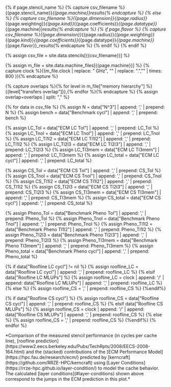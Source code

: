 
{% if page.stencil_name %}
  {% capture csv_filename %}{{page.stencil_name}}_{{page.machine}}_results{% endcapture %}
{% else %}
  {% capture csv_filename %}{{page.dimension}}_{{page.radius}}_{{page.weighting}}_{{page.kind}}_{{page.coefficients}}_{{page.datatype}}_{{page.machine}}_results{% endcapture %}
  {% if page.flavor %}
    {% capture csv_filename %}{{page.dimension}}_{{page.radius}}_{{page.weighting}}_{{page.kind}}_{{page.coefficients}}_{{page.datatype}}_{{page.machine}}_{{page.flavor}}_results{% endcapture %}
  {% endif %}
{% endif %}

{% assign csv_file = site.data.stencils[{{csv_filename}}] %}

{% assign m_file = site.data.machine_files[{{page.machine}}] %}
{% capture clock %}{{m_file.clock | replace: " GHz", "" | replace: ".","" | times: 800 }}{% endcapture %}

{% capture overlaps %}{% for level in m_file["memory hierarchy"] %}{{level["transfers overlap"]}},{% endfor %}{% endcapture %}
{% assign overlap=overlaps | split: "," %}

{% for data in csv_file %}
  {% assign N = data["N^3"] | append: ',' | prepend: N %}
  {% assign bench = data["Benchmark cycl"] | append: ',' | prepend: bench %}

  {% assign LC_Tol = data["ECM LC Tol"] | append: ',' | prepend: LC_Tol %}
  {% assign LC_Tnol = data["ECM LC Tnol"] | append: ',' | prepend: LC_Tnol %}
  {% assign LC_Tl1l2 = data["ECM LC Tl1l2"] | append: ',' | prepend: LC_Tl1l2 %}
  {% assign LC_Tl2l3 = data["ECM LC Tl2l3"] | append: ',' | prepend: LC_Tl2l3 %}
  {% assign LC_Tl3mem = data["ECM LC Tl3mem"] | append: ',' | prepend: LC_Tl3mem %}
  {% assign LC_total = data["ECM LC cycl"] | append: ',' | prepend: LC_total %}

  {% assign CS_Tol = data["ECM CS Tol"] | append: ',' | prepend: CS_Tol %}
  {% assign CS_Tnol = data["ECM CS Tnol"] | append: ',' | prepend: CS_Tnol %}
  {% assign CS_Tl1l2 = data["ECM CS Tl1l2"] | append: ',' | prepend: CS_Tl1l2 %}
  {% assign CS_Tl2l3 = data["ECM CS Tl2l3"] | append: ',' | prepend: CS_Tl2l3 %}
  {% assign CS_Tl3mem = data["ECM CS Tl3mem"] | append: ',' | prepend: CS_Tl3mem %}
  {% assign CS_total = data["ECM CS cycl"] | append: ',' | prepend: CS_total %}

  {% assign Pheno_Tol = data["Benchmark Pheno Tol"] | append: ',' | prepend: Pheno_Tol %}
  {% assign Pheno_Tnol = data["Benchmark Pheno Tnol"] | append: ',' | prepend: Pheno_Tnol %}
  {% assign Pheno_Tl1l2 = data["Benchmark Pheno Tl1l2"] | append: ',' | prepend: Pheno_Tl1l2 %}
  {% assign Pheno_Tl2l3 = data["Benchmark Pheno Tl2l3"] | append: ',' | prepend: Pheno_Tl2l3 %}
  {% assign Pheno_Tl3mem = data["Benchmark Pheno Tl3mem"] | append: ',' | prepend: Pheno_Tl3mem %}
  {% assign Pheno_total = data["Benchmark Pheno cycl"] | append: ',' | prepend: Pheno_total %}

  {% if data["Roofline LC cycl"] != nil %}
    {% assign roofline_LC = data["Roofline LC cycl"] | append: ',' | prepend: roofline_LC %}
  {% elsif data["Roofline LC MLUPs"] %}
    {% assign roofline_LC = clock | append: '/' | append: data["Roofline LC MLUPs"] | append: ',' | prepend: roofline_LC %}
  {% else %}
    {% assign roofline_CS = ',' | prepend: roofline_CS %}
  {%endif%}

  {% if data["Roofline CS cycl"] %}
    {% assign roofline_CS = data["Roofline CS cycl"] | append: ',' | prepend: roofline_CS %}
  {% elsif data["Roofline CS MLUPs"] %}
    {% assign roofline_CS = clock | append: '/' | append: data["Roofline CS MLUPs"] | append: ',' | prepend: roofline_CS %}
  {% else %}
  {% assign roofline_CS = ',' | prepend: roofline_CS %}
  {%endif%}
{% endfor %}

<div  markdown="1" class="ecm" id="ecm_LC" >
*Comparison of the measured stencil performance (in cycles per cache line), [roofline prediction](https://www2.eecs.berkeley.edu/Pubs/TechRpts/2008/EECS-2008-164.html) and the (stacked) contributions of the [ECM Performance Model](https://hpc.fau.de/research/ecm/) predicted by [kerncraft](https://github.com/RRZE-HPC/kerncraft) using [Layer Conditions](https://rrze-hpc.github.io/layer-condition/) to model the cache behavior. The calculated [layer conditions](#layer-conditions) shown above correspond to the jumps in the ECM prediction in this plot.*
</div>

<div  markdown="1" class="ecm" id="ecm_CS" style="display:none;" >
*Comparison of the measured stencil performance (in cycles per cache line), [roofline prediction](https://www2.eecs.berkeley.edu/Pubs/TechRpts/2008/EECS-2008-164.html) and the (stacked) contributions of the [ECM Performance Model](https://hpc.fau.de/research/ecm/) predicted by [kerncraft](https://github.com/RRZE-HPC/kerncraft) using [Cache Simulation](https://github.com/RRZE-HPC/pycachesim) to model the cache behavior.*
</div>

<div  markdown="1" class="ecm" id="ecm_Pheno" style="display:none;" >
*Comparison of the measured stencil performance (in cycles per cache line), [roofline prediction](https://www2.eecs.berkeley.edu/Pubs/TechRpts/2008/EECS-2008-164.html) and the (stacked) contributions of the phenomenological [ECM Performance Model](https://hpc.fau.de/research/ecm/) measured with [kerncraft](https://github.com/RRZE-HPC/kerncraft). The phenomenological ECM Model is completely derived from performance counter measurements during benchmark execution.*
</div>

<script>
var trace_benchmark = {
  type: "scatter",
  mode: "markers",
  marker: { symbol: "cross-thin-open" },
  x: [{{N}}],
  y: [{{bench}}],
  line: {color: 'black'},
  name: "Benchmark"
};

{% for i in (1..2) %}
{% if i == 1 %}
{% assign script_name = "LC" %}
{% assign script_data_RFL = roofline_LC %}
{% elsif i == 2 %}
{% assign script_name = "CS" %}
{% assign script_data_RFL = roofline_CS %}
{% endif %}

var trace_roofline_{{script_name}} = {
  type: "scatter",
  mode: "lines+markers",
  marker: { symbol: "circle-open", maxdisplayed: 5 },
  x: [{{N}}],
  y: [{{script_data_RFL}}],
  line: {color: 'green'},
  name: "Roofline /w {{script_name}}",
};
{% endfor %}

{% for i in (1..3) %}
{% if i == 1 %}
{% assign script_name = "LC" %}
{% assign script_data_Tol = LC_Tol %}
{% assign script_data_Tnol = LC_Tnol %}
{% assign script_data_Tl1l2 = LC_Tl1l2 %}
{% assign script_data_Tl2l3 = LC_Tl2l3 %}
{% assign script_data_Tl3mem = LC_Tl3mem %}
{% assign script_data_Ttotal = LC_total %}
{% elsif i == 2 %}
{% assign script_name = "CS" %}
{% assign script_data_Tol = CS_Tol %}
{% assign script_data_Tnol = CS_Tnol %}
{% assign script_data_Tl1l2 = CS_Tl1l2 %}
{% assign script_data_Tl2l3 = CS_Tl2l3 %}
{% assign script_data_Tl3mem = CS_Tl3mem %}
{% assign script_data_Ttotal = CS_total %}
{% elsif i == 3 %}
{% assign script_name = "Pheno" %}
{% assign script_data_Tol = Pheno_Tol %}
{% assign script_data_Tnol = Pheno_Tnol %}
{% assign script_data_Tl1l2 = Pheno_Tl1l2 %}
{% assign script_data_Tl2l3 = Pheno_Tl2l3 %}
{% assign script_data_Tl3mem = Pheno_Tl3mem %}
{% assign script_data_Ttotal = '' %}
{% endif %}

var trace_Tol_{{script_name}} = {
  type: "scatter",
  mode: "lines+markers",
  marker: { symbol: "square-open", maxdisplayed: 5 },
  x: [{{N}}],
  y: [{{script_data_Tol}}],
  line: {color: '#d62728'},
  name: "T<sub>OL</sub>"
};
var trace_Tnol_{{script_name}} = {
  {%- if overlap[0] == "true" %}
  type: "scatter",
  mode: "lines+markers",
  marker: { symbol: "triangle-up-open", maxdisplayed: 5 },
  line: {color: '#1f77b4'},
  {%- else %}
  type: "histogram",
  xbins: {size:10},
  histfunc: "sum",
  marker: {color: '#1f77b4'},
  {% endif %}
  x: [{{N}}],
  y: [{{script_data_Tnol}}],
  name: "T<sub>nOL</sub>"
};
var trace_Tl1l2_{{script_name}} = {
  {%- if overlap[1] == "true" %}
  type: "scatter",
  mode: "lines+markers",
  marker: { symbol: "triangle-down-open", maxdisplayed: 5 },
  line: {color: '#aec7e8'},
  {%- else %}
  type: "histogram",
  xbins: {size:10},
  histfunc: "sum",
  marker: {color: '#aec7e8'},
  {% endif %}
  x: [{{N}}],
  y: [{{script_data_Tl1l2}}],
  name: "T<sub>L1-L2</sub>"
};
var trace_Tl2l3_{{script_name}} = {
  {%- if overlap[2] == "true" %}
  type: "scatter",
  mode: "lines+markers",
  marker: { symbol: "hexagon-open", maxdisplayed: 5 },
  line: {color: '#ff7f0e'},
  {%- else %}
  type: "histogram",
  xbins: {size:10},
  histfunc: "sum",
  marker: {color: '#ff7f0e'},
  {% endif %}
  x: [{{N}}],
  y: [{{script_data_Tl2l3}}],
  name: "T<sub>L2-L3</sub>"
};
var trace_Tl3mem_{{script_name}} = {
  {%- if overlap[3] == "true" %}
  type: "scatter",
  mode: "lines+markers",
  marker: { symbol: "star-diamond-open", maxdisplayed: 5 },
  line: {color: '#ffbb78'},
  {%- else %}
  type: "histogram",
  xbins: {size:10},
  histfunc: "sum",
  marker: {color: '#ffbb78'},
  {% endif %}
  x: [{{N}}],
  y: [{{script_data_Tl3mem}}],
  name: "T<sub>L3-MEM</sub>"
};
var trace_Ttotal_{{script_name}} = {
  type: "scatter",
  mode: "lines",
  x: [{{N}}],
  y: [{{script_data_Ttotal}}],
  line: {color: 'rgba(0,0,0,0)'},
  showlegend: false,
  name: "T<sub>ECM total</sub>"
};
{% endfor %}

var data_LC = [trace_roofline_LC,trace_benchmark,trace_Tol_LC,trace_Tnol_LC,
               trace_Tl1l2_LC,trace_Tl2l3_LC,trace_Tl3mem_LC,trace_Ttotal_LC];
var data_CS = [trace_roofline_CS,trace_benchmark,trace_Tol_CS,trace_Tnol_CS,
               trace_Tl1l2_CS,trace_Tl2l3_CS,trace_Tl3mem_CS,trace_Ttotal_CS];
var data_Pheno = [trace_roofline_LC,trace_benchmark,trace_Tol_Pheno,trace_Tnol_Pheno,
                  trace_Tl1l2_Pheno,trace_Tl2l3_Pheno,trace_Tl3mem_Pheno];

var layout = {
  margin: { l: 40, r: 35, t: 10, b: 40},
  xaxis: {title: "Grid Size (N^{{page.dimension | replace: 'D', ''}})",
          dticks: 50,
          tick0: 0},
  yaxis: {title: 'Cycles / Cacheline',
          tick0: 0},
  barmode: 'stack',
  legend: { orientation: "h",y:1.1 },
  width: 600,
  height: 450,
};

var config = {locale: 'en'};
Plotly.newPlot('ecm_LC', data_LC, layout, config);
Plotly.newPlot('ecm_CS', data_CS, layout, config);
Plotly.newPlot('ecm_Pheno', data_Pheno, layout, config);
</script>
